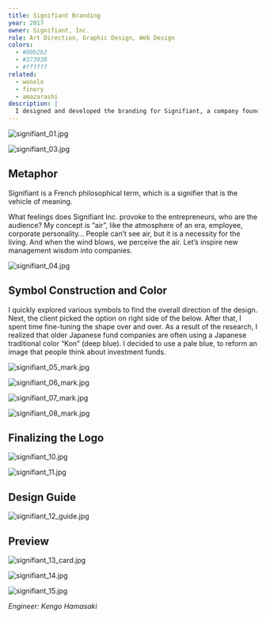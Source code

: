 ```yaml
---
title: Signifiant Branding
year: 2017
owner: Signifiant, Inc.
role: Art Direction, Graphic Design, Web Design
colors:
  - #00b2b2
  - #373938
  - #ffffff
related:
  - wonolo
  - finery
  - amazarashi
description: |
  I designed and developed the branding for Signifiant, a company founded with a mission to support post-IPO startups. They aim to convey management wisdom and to diffuse various management philosophy. The project included the logo, brand guideline, business card, and the full website design for their media platform.
---
```


![signifiant_01.jpg](https://mir-s3-cdn-cf.behance.net/project_modules/max_3840/f56f1460518557.5a4fc0852d747.jpg)

![signifiant_03.jpg](https://mir-s3-cdn-cf.behance.net/project_modules/max_3840/ed0fef60518557.5a4fc0852d0a1.jpg)

## Metaphor

Signifiant is a French philosophical term, which is a signifier that is the vehicle of meaning.

What feelings does Signifiant Inc. provoke to the entrepreneurs, who are the audience?
My concept is “air”, like the atmosphere of an era, employee, corporate personality…
People can’t see air, but it is a necessity for the living. And when the wind blows, we perceive the air. Let’s inspire new management wisdom into companies.

![signifiant_04.jpg](https://mir-s3-cdn-cf.behance.net/project_modules/max_3840/62763660518557.5a4fc0852bf37.jpg)

## Symbol Construction and Color

I quickly explored various symbols to find the overall direction of the design. Next, the client picked the option on right side of the below. After that, I spent time fine-tuning the shape over and over.
As a result of the research, I realized that older Japanese fund companies are often using a Japanese traditional color “Kon” (deep blue). I decided to use a pale blue, to reform an image that people think about investment funds.

![signifiant_05_mark.jpg](https://mir-s3-cdn-cf.behance.net/project_modules/max_3840/25a3be60518557.5a4fc0852dcb3.jpg)

![signifiant_06_mark.jpg](https://mir-s3-cdn-cf.behance.net/project_modules/max_3840/cea67160518557.5a4fc0852a96c.jpg)

![signifiant_07_mark.jpg](https://mir-s3-cdn-cf.behance.net/project_modules/max_3840/d94b3b60518557.5a4fc0852b82c.jpg)

![signifiant_08_mark.jpg](https://mir-s3-cdn-cf.behance.net/project_modules/max_3840/96c38560518557.5a4fc08529aac.jpg)

## Finalizing the Logo

![signifiant_10.jpg](https://mir-s3-cdn-cf.behance.net/project_modules/max_3840/0b9aba60518557.5a4fc0852c7ff.jpg)

![signifiant_11.jpg](https://mir-s3-cdn-cf.behance.net/project_modules/max_3840/1921b660518557.5a4fc0852cb37.jpg)

## Design Guide

![signifiant_12_guide.jpg](https://mir-s3-cdn-cf.behance.net/project_modules/max_3840/fd803160518557.5a4fc0852e27a.jpg)

## Preview

![signifiant_13_card.jpg](https://mir-s3-cdn-cf.behance.net/project_modules/max_3840/af592b60518557.5a4fc085293b2.jpg)

![signifiant_14.jpg](https://mir-s3-cdn-cf.behance.net/project_modules/max_3840/50b3fe60518557.5a4fc0852b031.jpg)

![signifiant_15.jpg](https://mir-s3-cdn-cf.behance.net/project_modules/max_3840/cc086b60518557.5a4fc0852c2a5.jpg)

*Engineer: Kengo Hamasaki*
